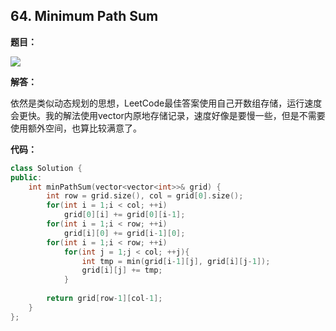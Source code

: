## 64. Minimum Path Sum

**题目：**

![](http://cdn.zergzerg.cn/2018-11-14leet_64.png)

**解答：**

依然是类似动态规划的思想，LeetCode最佳答案使用自己开数组存储，运行速度会更快。我的解法使用vector内原地存储记录，速度好像是要慢一些，但是不需要使用额外空间，也算比较满意了。

**代码：**

```cpp
class Solution {
public:
    int minPathSum(vector<vector<int>>& grid) {
        int row = grid.size(), col = grid[0].size();
        for(int i = 1;i < col; ++i)
            grid[0][i] += grid[0][i-1];
        for(int i = 1;i < row; ++i)
            grid[i][0] += grid[i-1][0];
        for(int i = 1;i < row; ++i)
            for(int j = 1;j < col; ++j){
                int tmp = min(grid[i-1][j], grid[i][j-1]);
                grid[i][j] += tmp;
            }
        
        return grid[row-1][col-1];
    }
};
```


